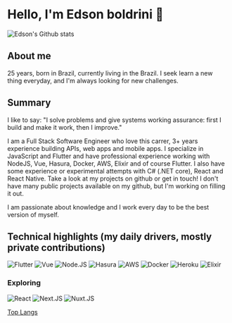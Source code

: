 # Hello, I'm Edson boldrini 🚀

![Edson's Github stats](https://github-readme-stats.vercel.app/api?username=edsonboldrini&show_icons=true&theme=dark)

## About me
25 years, born in Brazil, currently living in the Brazil. I seek learn a new thing everyday, and I'm always looking for new challenges.

## Summary
I like to say: "I solve problems and give systems working assurance: first I build and make it work, then I improve."

I am a Full Stack Software Engineer who love this carrer, 3+ years experience building APIs, web apps and mobile apps. I specialize in JavaScript and Flutter and have professional experience working with NodeJS, Vue, Hasura, Docker, AWS, Elixir and of course Flutter. I also have some experience or experimental attempts with C# (.NET core), React and React Native. Take a look at my projects on github or get in touch! I don't have many public projects available on my github, but I'm working on filling it out.

I am passionate about knowledge and I work every day to be the best version of myself.

## Technical highlights (my daily drivers, mostly private contributions) 
![Flutter](https://img.shields.io/badge/Flutter-02569B?style=for-the-badge&logo=flutter&logoColor=white)
![Vue](https://img.shields.io/badge/Vue.js-35495E?style=for-the-badge&logo=vue.js&logoColor=4FC08D)
![Node.JS](https://img.shields.io/badge/Node.js-339933?style=for-the-badge&logo=nodedotjs&logoColor=white)
![Hasura](https://img.shields.io/badge/Hasura-1EB4D4?style=for-the-badge&logo=hasura&logoColor=white)
![AWS](https://img.shields.io/badge/Amazon_AWS-232F3E?style=for-the-badge&logo=amazon-aws&logoColor=white)
![Docker](https://img.shields.io/badge/docker-%230db7ed.svg?style=for-the-badge&logo=docker&logoColor=white)
![Heroku](https://img.shields.io/badge/Heroku-430098?style=for-the-badge&logo=heroku&logoColor=white)
![Elixir](https://img.shields.io/badge/Elixir-4B275F?style=for-the-badge&logo=elixir&logoColor=white)

### Exploring
![React](https://img.shields.io/badge/React-20232A?style=for-the-badge&logo=react&logoColor=61DAFB)
![Next.JS](https://img.shields.io/badge/next.js-000000?style=for-the-badge&logo=nextdotjs&logoColor=white)
![Nuxt.JS](https://img.shields.io/badge/nuxt.js-00C58E?style=for-the-badge&logo=nuxtdotjs&logoColor=white)

[Top Langs](https://github-readme-stats.vercel.app/api/top-langs/?username=edsonboldrini)

<!--
**edsonboldrini/edsonboldrini** is a ✨ _special_ ✨ repository because its `README.md` (this file) appears on your GitHub profile.

Here are some ideas to get you started:

- 🔭 I’m currently working on ...
- 🌱 I’m currently learning ...
- 👯 I’m looking to collaborate on ...
- 🤔 I’m looking for help with ...
- 💬 Ask me about ...
- 📫 How to reach me: ...
- 😄 Pronouns: ...
- ⚡ Fun fact: ...
-->
